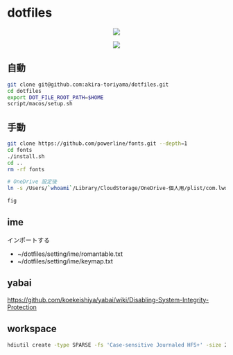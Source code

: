 # dotfiles

<p align="center">
  <a href="https://github.com/akira-toriyama/dotfiles">
    <img src="https://user-images.githubusercontent.com/92862731/166393194-1c4a4338-ae35-4dee-bd0f-7fce2f7f01dd.png"/>
  </a>
</p>

<p align="center">
  <a href="https://github.com/akira-toriyama/dotfiles/actions/workflows/macos.yml">
    <img src="https://github.com/akira-toriyama/dotfiles/actions/workflows/macos.yml/badge.svg"/>
  </a>
</p>

## 自動

```bash
git clone git@github.com:akira-toriyama/dotfiles.git
cd dotfiles
export DOT_FILE_ROOT_PATH=$HOME
script/macos/setup.sh
```

## 手動

```bash
git clone https://github.com/powerline/fonts.git --depth=1
cd fonts
./install.sh
cd ..
rm -rf fonts
```

```bash
# OneDrive 設定後
ln -s /Users/`whoami`/Library/CloudStorage/OneDrive-個人用/plist/com.lwouis.alt-tab.macos.plist /Users/`whoami`/Library/Preferences/com.lwouis.alt-tab-macos.plist
```

```bash
fig
```

## ime

インポートする

- ~/dotfiles/setting/ime/romantable.txt
- ~/dotfiles/setting/ime/keymap.txt

## yabai

https://github.com/koekeishiya/yabai/wiki/Disabling-System-Integrity-Protection

## workspace

```bash
hdiutil create -type SPARSE -fs 'Case-sensitive Journaled HFS+' -size 256g -volname workspace ~/Documents/workspace.dmg.sparseimage
```
